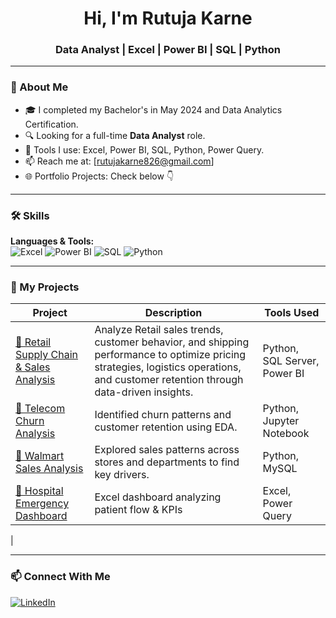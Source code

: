 <h1 align="center">Hi, I'm Rutuja Karne</h1>
<h3 align="center">Data Analyst | Excel | Power BI | SQL | Python</h3>

---

### 🚀 About Me
- 🎓 I completed my Bachelor's in May 2024 and Data Analytics Certification.
- 🔍 Looking for a full-time **Data Analyst** role.
- 🧰 Tools I use: Excel, Power BI, SQL, Python, Power Query.
- 📫 Reach me at: [rutujakarne826@gmail.com]  
- 🌐 Portfolio Projects: Check below 👇

---

### 🛠️ Skills
**Languages & Tools:**  
![Excel](https://img.shields.io/badge/-Excel-217346?style=flat&logo=microsoft-excel&logoColor=white)
![Power BI](https://img.shields.io/badge/-Power%20BI-F2C811?style=flat&logo=power-bi&logoColor=black)
![SQL](https://img.shields.io/badge/-SQL-4479A1?style=flat&logo=mysql&logoColor=white)
![Python](https://img.shields.io/badge/-Python-3776AB?style=flat&logo=python&logoColor=white)

---

### 📂 My Projects
| Project | Description | Tools Used |
|--------|-------------|------------|
| [🏪 Retail Supply Chain & Sales Analysis](https://github.com/Rutujakarne22/Retail-Supply-Chain-Sales-Analysis) | Analyze Retail sales trends, customer behavior, and shipping performance to optimize pricing strategies, logistics operations, and customer retention through data-driven insights.  | Python, SQL Server, Power BI|
| [📱 Telecom Churn Analysis](https://github.com/Rutujakarne22/Telecom-Churn-Analysis-Project)| Identified churn patterns and customer retention using EDA. | Python, Jupyter Notebook |
| [🛒 Walmart Sales Analysis](https://github.com/Rutujakarne22/Walmart_Sales_Analysis)| Explored sales patterns across stores and departments to find key drivers. | Python, MySQL|
| [🏥 Hospital Emergency Dashboard](https://github.com/Rutujakarne22/Hospital_Emergency_Room_Analysis) | Excel dashboard analyzing patient flow & KPIs | Excel, Power Query |
| 

---

### 📫 Connect With Me
[![LinkedIn](https://img.shields.io/badge/LinkedIn-blue?style=flat&logo=linkedin&logoColor=white)](https://www.linkedin.com/in/rutuja-data-analyst/
)
